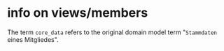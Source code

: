 # info on views/members

The term `core_data` refers to the original 
domain model term "`Stammdaten` eines Mitgliedes".